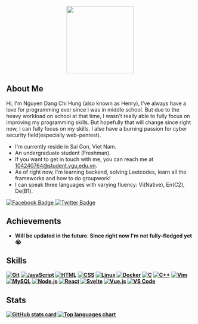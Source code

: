 <div align="center">
  <img width=180 src="https://avatars.githubusercontent.com/Ovis2612"/>
</div>
<h2>About Me</h2>
<p>Hi, I'm Nguyen Dang Chi Hung (also known as Henry), I've always have a love for programming ever since i was in middle school. But due to the heavy workload on school at that time, I wasn't really able to fully focus on improving my programming skills. But hopefully that will change since right now, I can fully focus on my skills. I also have a burning passion for cyber security field(especially web-pentest).</p>
<ul>
<li>I'm currently reside in Sai Gon, Viet Nam.</li>
<li>An undergraduate student (Freshman).</li>
<li>If you want to get in touch with me, you can reach me at <a href="mailto:104240764@student.vgu.edu.vn">104240764@student.vgu.edu.vn</a>.</li>
<li>As of right now, I'm learning backend, solving Leetcodes, learn all the frameworks and how to do groupwork!</li>
<li>I can speak three languages with varying fluency: Vi(Native), En(C2), De(B1).</li>
</ul>

<a href="https://www.facebook.com/henry.nguyen.39468">
  <img src="https://img.shields.io/badge/Henry_Nguyen-1877F2?style=for-the-badge&logo=facebook&logoColor=white" alt="Facebook Badge"/>
</a>
<a href="https://x.com/nokollo0008182">
  <img src="https://img.shields.io/badge/@nokollo0008182-black?style=for-the-badge&logo=X&logoColor=white" alt="Twitter Badge"/>
</a>

<h2>Achievements</h2>
<ul>
<li><b>Will be updated in the future. Since right now I'm not fully-fledged yet 😭</li>
</ul>

<h2>Skills</h2>
<p>
  <a href="https://git-scm.com/"><img alt="Git" src="https://img.shields.io/badge/Git-F05032?style=for-the-badge&logo=git&logoColor=white" /></a>
  <a href="https://developer.mozilla.org/en-US/docs/Web/JavaScript"><img alt="JavaScript" src="https://img.shields.io/badge/JavaScript-F7DF1E?style=for-the-badge&logo=javascript&logoColor=black" /></a>
  <a href="https://developer.mozilla.org/en-US/docs/Web/HTML"><img alt="HTML" src="https://img.shields.io/badge/HTML5-E34F26?style=for-the-badge&logo=html5&logoColor=white" /></a>
  <a href="https://developer.mozilla.org/en-US/docs/Web/CSS"><img alt="CSS" src="https://img.shields.io/badge/CSS3-1572B6?style=for-the-badge&logo=css3&logoColor=white" /></a>
  <a href="https://www.linux.org/"><img alt="Linux" src="https://img.shields.io/badge/Linux-FCC624?style=for-the-badge&logo=linux&logoColor=black" /></a>
  <a href="https://www.docker.com/"><img alt="Docker" src="https://img.shields.io/badge/Docker-2496ED?style=for-the-badge&logo=docker&logoColor=white" /></a>
  <a href="https://en.cppreference.com/w/c"><img alt="C" src="https://img.shields.io/badge/C-00599C?style=for-the-badge&logo=c&logoColor=white" /></a>
  <a href="https://isocpp.org/"><img alt="C++" src="https://img.shields.io/badge/C++-00599C?style=for-the-badge&logo=c%2B%2B&logoColor=white" /></a>
  <a href="https://www.vim.org/"><img alt="Vim" src="https://img.shields.io/badge/Vim-019733?style=for-the-badge&logo=vim&logoColor=white" /></a>
  <a href="https://www.mysql.com/"><img alt="MySQL" src="https://img.shields.io/badge/MySQL-4479A1?style=for-the-badge&logo=mysql&logoColor=white" /></a>
  <a href="https://nodejs.org/"><img alt="Node.js" src="https://img.shields.io/badge/Node.js-339933?style=for-the-badge&logo=node.js&logoColor=white" /></a>
  <a href="https://reactjs.org/"><img alt="React" src="https://img.shields.io/badge/React-20232A?style=for-the-badge&logo=react&logoColor=61DAFB" /></a>
  <a href="https://svelte.dev/"><img alt="Svelte" src="https://img.shields.io/badge/Svelte-FF3E00?style=for-the-badge&logo=svelte&logoColor=white" /></a>
  <a href="https://vuejs.org/"><img alt="Vue.js" src="https://img.shields.io/badge/Vue.js-35495E?style=for-the-badge&logo=vue.js&logoColor=4FC08D" /></a>
  <a href="https://code.visualstudio.com/"><img alt="VS Code" src="https://img.shields.io/badge/VS_Code-007ACC?style=for-the-badge&logo=visual-studio-code&logoColor=white" /></a>
</p>


<h2>Stats</h2>
<div id="stats">
  <a href="#">
    <img src="https://github-readme-stats.vercel.app/api?username=Ovis2612&count_private=true&include_all_commits=true&show_icons=true&theme=prussian&locale=de&bg_color=#1c1e26" alt="GitHub stats card" /></a>
  
<a href="#">
    <img src="https://github-readme-stats.vercel.app/api/top-langs/?username=Ovis2612&layout=donut&theme=prussian&locale=de&bg_color=#1c1e26" alt="Top languages chart" /></a>
    </div>
